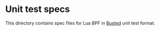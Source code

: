 # Unit test specs

This directory contains spec files for Lua BPF in [Busted] unit test format.

[Busted]: http://olivinelabs.com/busted/
